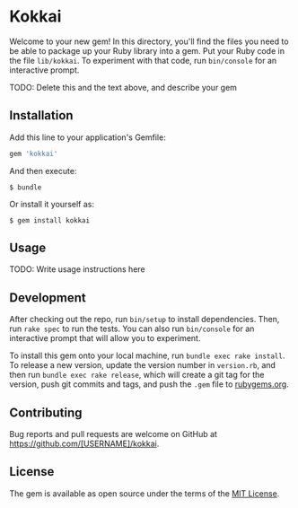 # Kokkai

Welcome to your new gem! In this directory, you'll find the files you need to be able to package up your Ruby library into a gem. Put your Ruby code in the file `lib/kokkai`. To experiment with that code, run `bin/console` for an interactive prompt.

TODO: Delete this and the text above, and describe your gem

## Installation

Add this line to your application's Gemfile:

```ruby
gem 'kokkai'
```

And then execute:

    $ bundle

Or install it yourself as:

    $ gem install kokkai

## Usage

TODO: Write usage instructions here

## Development

After checking out the repo, run `bin/setup` to install dependencies. Then, run `rake spec` to run the tests. You can also run `bin/console` for an interactive prompt that will allow you to experiment.

To install this gem onto your local machine, run `bundle exec rake install`. To release a new version, update the version number in `version.rb`, and then run `bundle exec rake release`, which will create a git tag for the version, push git commits and tags, and push the `.gem` file to [rubygems.org](https://rubygems.org).

## Contributing

Bug reports and pull requests are welcome on GitHub at https://github.com/[USERNAME]/kokkai.

## License

The gem is available as open source under the terms of the [MIT License](https://opensource.org/licenses/MIT).
